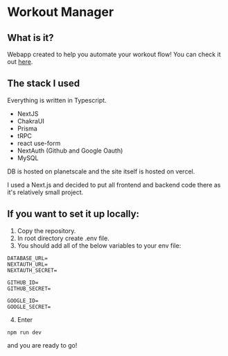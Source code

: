 # Workout Manager 

## What is it?
Webapp created to help you automate your workout flow!
You can check it out [here](https://workout-manager-ebon.vercel.app).

## The stack I used

Everything is written in Typescript.

- NextJS
- ChakraUI
- Prisma
- tRPC
- react use-form
- NextAuth (Github and Google Oauth)
- MySQL

DB is hosted on planetscale and the site itself is hosted on vercel.

I used a Next.js and decided to put all frontend and backend code there as it's relatively small project.

## If you want to set it up locally:
1. Copy the repository.
2. In root directory create .env file.
3. You should add all of the below variables to your env file:
```
DATABASE_URL=
NEXTAUTH_URL=
NEXTAUTH_SECRET=

GITHUB_ID=
GITHUB_SECRET=

GOOGLE_ID=
GOOGLE_SECRET=
```
4. Enter 
```
npm run dev
``` 
and you are ready to go!

